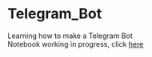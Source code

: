 # Telegram_Bot
Learning how to make a Telegram Bot<br>
Notebook working in progress, click <a href="https://nbviewer.jupyter.org/github/sopyngyf/Telegram_Bot/blob/master/Telegram_Bot_1.ipynb">here</a><br>
